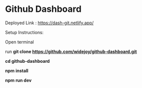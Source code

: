 # Github Dashboard

Deployed Link : https://dash-git.netlify.app/

Setup Instructions:

Open terminal

run **git clone https://github.com/widejoy/github-dashboard.git**

**cd github-dashboard**

**npm install**

**npm run dev**




